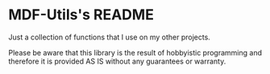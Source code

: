 # MDF-Utils's README
Just a collection of functions that I use on my other projects.

Please be aware that this library is the result of hobbyistic programming and therefore it is provided AS IS without any guarantees or warranty.
